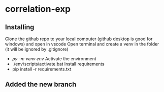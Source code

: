 # correlation-exp

## Installing
Clone the github repo to your local computer (github desktop is good for windows) and open in vscode
Open terminal and create a venv in the folder (it will be ignored by .gitignore)
- *py -m venv env*
Activate the environment
- .\env\scripts\activate.bat
Install requirements
- pip install -r requirements.txt

## Added the new branch
